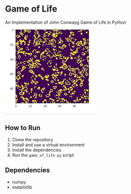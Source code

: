 # Game of Life 

An Implementation of John Conwayg Game of Life in Python  
![Example GIF](output.gif)


## How to Run 

1. Clone the repository 
2. Install and use a virtual environment 
3. Install the dependencies 
4. Run the `game_of_life.py` script 

## Dependencies 

- numpy 
- matplotlib 
